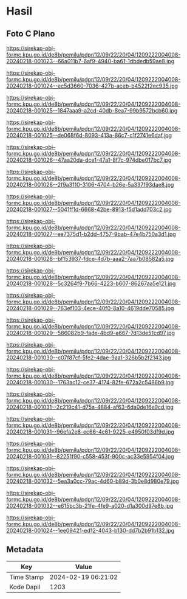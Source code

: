 # Hasil

## Foto C Plano

https://sirekap-obj-formc.kpu.go.id/de8b/pemilu/pdpr/12/09/22/20/04/1209222004008-20240218-001023--66a011b7-6af9-4940-ba61-1dbdedb59ae8.jpg

https://sirekap-obj-formc.kpu.go.id/de8b/pemilu/pdpr/12/09/22/20/04/1209222004008-20240218-001024--ec5d3660-7036-427b-aceb-b4522f2ec935.jpg

https://sirekap-obj-formc.kpu.go.id/de8b/pemilu/pdpr/12/09/22/20/04/1209222004008-20240218-001025--1847aaa9-a2cd-40db-8ea7-99b9572bcb60.jpg

https://sirekap-obj-formc.kpu.go.id/de8b/pemilu/pdpr/12/09/22/20/04/1209222004008-20240218-001025--de068f6d-8093-413a-86c7-c1f2741e6daf.jpg

https://sirekap-obj-formc.kpu.go.id/de8b/pemilu/pdpr/12/09/22/20/04/1209222004008-20240218-001026--47aa20da-dce1-47a1-8f7c-974dbe017bc7.jpg

https://sirekap-obj-formc.kpu.go.id/de8b/pemilu/pdpr/12/09/22/20/04/1209222004008-20240218-001026--2f9a3110-3106-4704-b26e-5a337f93dae8.jpg

https://sirekap-obj-formc.kpu.go.id/de8b/pemilu/pdpr/12/09/22/20/04/1209222004008-20240218-001027--5041ff1d-6668-42be-8913-f5d1add703c2.jpg

https://sirekap-obj-formc.kpu.go.id/de8b/pemilu/pdpr/12/09/22/20/04/1209222004008-20240218-001027--ee7375d1-b2dd-4757-9bab-47e4b750a3d1.jpg

https://sirekap-obj-formc.kpu.go.id/de8b/pemilu/pdpr/12/09/22/20/04/1209222004008-20240218-001028--bf153937-fdce-4d7b-aaa2-7aa7b08582a5.jpg

https://sirekap-obj-formc.kpu.go.id/de8b/pemilu/pdpr/12/09/22/20/04/1209222004008-20240218-001028--5c3264f9-7b66-4223-b607-86267aa5e121.jpg

https://sirekap-obj-formc.kpu.go.id/de8b/pemilu/pdpr/12/09/22/20/04/1209222004008-20240218-001029--763ef103-4ece-40f0-8a10-4619dde70585.jpg

https://sirekap-obj-formc.kpu.go.id/de8b/pemilu/pdpr/12/09/22/20/04/1209222004008-20240218-001029--586082b9-fade-4bd9-a667-7d13de51cd97.jpg

https://sirekap-obj-formc.kpu.go.id/de8b/pemilu/pdpr/12/09/22/20/04/1209222004008-20240218-001030--c07f87cf-5fe2-4dae-9aa1-326b5b2f2143.jpg

https://sirekap-obj-formc.kpu.go.id/de8b/pemilu/pdpr/12/09/22/20/04/1209222004008-20240218-001030--1763ac12-ce37-4174-82fe-672a2c5486b9.jpg

https://sirekap-obj-formc.kpu.go.id/de8b/pemilu/pdpr/12/09/22/20/04/1209222004008-20240218-001031--2c219c41-d75a-4884-af63-6da0de16e9cd.jpg

https://sirekap-obj-formc.kpu.go.id/de8b/pemilu/pdpr/12/09/22/20/04/1209222004008-20240218-001031--96efa2e8-ec66-4c61-9225-e4950f03df9d.jpg

https://sirekap-obj-formc.kpu.go.id/de8b/pemilu/pdpr/12/09/22/20/04/1209222004008-20240218-001031--82251f90-c558-453f-900c-ac33e5954f04.jpg

https://sirekap-obj-formc.kpu.go.id/de8b/pemilu/pdpr/12/09/22/20/04/1209222004008-20240218-001032--5ea3a0cc-79ac-4d60-b89d-3b0e8d980e79.jpg

https://sirekap-obj-formc.kpu.go.id/de8b/pemilu/pdpr/12/09/22/20/04/1209222004008-20240218-001032--e615bc3b-21fe-4fe9-a020-d1a300d97e8b.jpg

https://sirekap-obj-formc.kpu.go.id/de8b/pemilu/pdpr/12/09/22/20/04/1209222004008-20240218-001024--1ee09421-ed12-4043-b130-dd7b2b91b132.jpg


## Metadata

| Key        | Value               |
| ---------- | ------------------- |
| Time Stamp | 2024-02-19 06:21:02 |
| Kode Dapil | 1203                |



